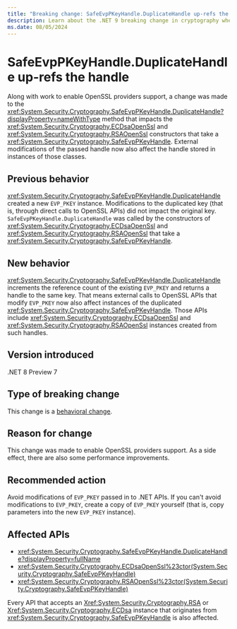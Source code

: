```yaml
---
title: "Breaking change: SafeEvpPKeyHandle.DuplicateHandle up-refs the handle"
description: Learn about the .NET 9 breaking change in cryptography where SafeEvpPKeyHandle.DuplicateHandle now increments the reference count of the EVP_PKEY handle instead of creating a new instance.
ms.date: 08/05/2024
---
```

# SafeEvpPKeyHandle.DuplicateHandle up-refs the handle

Along with work to enable OpenSSL providers support, a change was made to the <xref:System.Security.Cryptography.SafeEvpPKeyHandle.DuplicateHandle?displayProperty=nameWithType> method that impacts the <xref:System.Security.Cryptography.ECDsaOpenSsl> and <xref:System.Security.Cryptography.RSAOpenSsl> constructors that take a <xref:System.Security.Cryptography.SafeEvpPKeyHandle>. External modifications of the passed handle now also affect the handle stored in instances of those classes.

## Previous behavior

<xref:System.Security.Cryptography.SafeEvpPKeyHandle.DuplicateHandle> created a new `EVP_PKEY` instance. Modifications to the duplicated key (that is, through direct calls to OpenSSL APIs) did not impact the original key. `SafeEvpPKeyHandle.DuplicateHandle` was called by the constructors of <xref:System.Security.Cryptography.ECDsaOpenSsl> and <xref:System.Security.Cryptography.RSAOpenSsl> that take a <xref:System.Security.Cryptography.SafeEvpPKeyHandle>.

## New behavior

<xref:System.Security.Cryptography.SafeEvpPKeyHandle.DuplicateHandle> increments the reference count of the existing `EVP_PKEY` and returns a handle to the same key. That means external calls to OpenSSL APIs that modify `EVP_PKEY` now also affect instances of the duplicated <xref:System.Security.Cryptography.SafeEvpPKeyHandle>. Those APIs include <xref:System.Security.Cryptography.ECDsaOpenSsl> and <xref:System.Security.Cryptography.RSAOpenSsl> instances created from such handles.

## Version introduced

.NET 8 Preview 7

## Type of breaking change

This change is a [behavioral change](../../categories.md#behavioral-change).

## Reason for change

This change was made to enable OpenSSL providers support. As a side effect, there are also some performance improvements.

## Recommended action

Avoid modifications of `EVP_PKEY` passed in to .NET APIs. If you can't avoid modifications to `EVP_PKEY`, create a copy of `EVP_PKEY` yourself (that is, copy parameters into the new `EVP_PKEY` instance).

## Affected APIs

- <xref:System.Security.Cryptography.SafeEvpPKeyHandle.DuplicateHandle?displayProperty=fullName>
- <xref:System.Security.Cryptography.ECDsaOpenSsl%23ctor(System.Security.Cryptography.SafeEvpPKeyHandle)>
- <xref:System.Security.Cryptography.RSAOpenSsl%23ctor(System.Security.Cryptography.SafeEvpPKeyHandle)>

Every API that accepts an <Xref:System.Security.Cryptography.RSA> or <Xref:System.Security.Cryptography.ECDsa> instance that originates from <xref:System.Security.Cryptography.SafeEvpPKeyHandle> is also affected.
